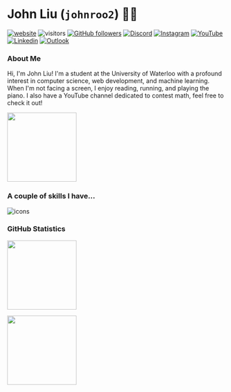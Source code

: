 # John Liu (`johnroo2`) 🦈🦫

[![website](https://img.shields.io/badge/-Personal%20Site-black?style=flat-square&logo=Vercel&logoColor=white&link=https://john-liu.vercel.app/)](https://john-liu.vercel.app/) 
![visitors](https://vbr.wocr.tk/badge?page_id=johnroo2.johnroo2&color=57bd57)  [![GitHub followers](https://img.shields.io/github/followers/johnroo2?label=Follow&style=social)](https://www.github.com/johnroo2) 
[![Discord](https://img.shields.io/badge/-John_Liu-5865F2?style=flat-square&logo=Discord&logoColor=white&link=https://discord.com/users/311661286213550091)](https://discord.com/users/311661286213550091)
[![Instagram](https://img.shields.io/badge/john__roo2-E4405F?style=flat-square&logo=Instagram&logoColor=white&link=https://www.instagram.com/john_roo2)](https://www.instagram.com/john_roo2)
[![YouTube](https://img.shields.io/badge/John%20Liu-FF0000?style=flat-square&logo=YouTube&logoColor=white&link=https://www.youtube.com/channel/UCimJMDlPOc6vDoZlAJKSyXg)](https://www.youtube.com/channel/UCimJMDlPOc6vDoZlAJKSyXg) 
[![Linkedin](https://img.shields.io/badge/-John_Liu-blue?style=flat-square&logo=Linkedin&logoColor=white&link=https://www.linkedin.com/in/john-liu-590242246/)](https://www.linkedin.com/in/john-liu-590242246/)  [![Outlook](https://img.shields.io/badge/j369liu%40uwaterloo.ca-navy?logo=microsoftoutlook
)](mailto:j369liu@uwaterloo.ca)

### About Me

Hi, I'm John Liu! I'm a student at the University of Waterloo with a profound interest in computer science, web development, and machine learning. When I'm not facing a screen, I enjoy reading, running, and playing the piano. I also have a YouTube channel dedicated to contest math, feel free to check it out!

<img src="https://streak-stats.demolab.com/?user=johnroo2&theme=solarized-light" height="160"/>

### A couple of skills I have...

![icons](https://skillicons.dev/icons?i=py,tensorflow,pytorch,js,typescript,html,css,java,react,nodejs,next,vite,tailwind,heroku,vercel,mongodb,mysql,sqlite,cpp,aws,figma&theme=dark&perline=7)

### GitHub Statistics

<img src="https://github-readme-stats.vercel.app/api?username=johnroo2&show_icons=true&count_private=true&include_all_commits=false&theme=solarized-light" height="160">

<img src="https://github-readme-stats.vercel.app/api/top-langs/?username=johnroo2&theme=solarized-light&layout=donut"
height="160">
